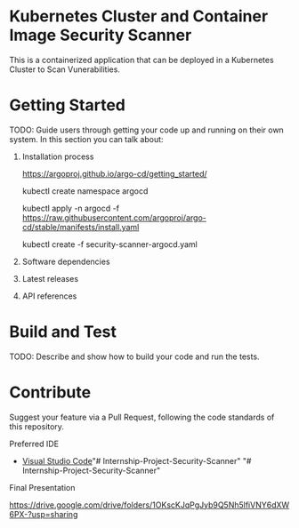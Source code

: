 # Kubernetes Cluster and Container Image Security Scanner
This is a containerized application that can be deployed in a Kubernetes Cluster to Scan Vunerabilities.

# Getting Started
TODO: Guide users through getting your code up and running on their own system. In this section you can talk about:
1.	Installation process

    https://argoproj.github.io/argo-cd/getting_started/

    kubectl create namespace argocd

    kubectl apply -n argocd -f https://raw.githubusercontent.com/argoproj/argo-cd/stable/manifests/install.yaml

    kubectl create -f security-scanner-argocd.yaml

2.	Software dependencies
3.	Latest releases
4.	API references

# Build and Test
TODO: Describe and show how to build your code and run the tests. 

# Contribute
Suggest your feature via a Pull Request, following the code standards of this repository.

Preferred IDE
- [Visual Studio Code](https://code.visualstudio.com/download)"# Internship-Project-Security-Scanner" 
"# Internship-Project-Security-Scanner" 

Final Presentation 

https://drive.google.com/drive/folders/1OKscKJqPgJyb9Q5Nh5lfiVNY6dXW6PX-?usp=sharing


